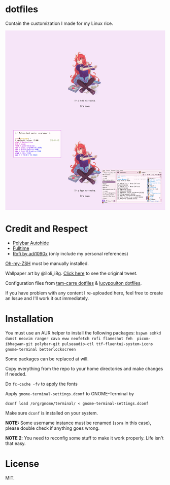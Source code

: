 # dotfiles
Contain the customization I made for my Linux rice.

![Desktop Preview](demos/preview.png "Preview")

# Credit and Respect
- [Polybar Autohide](https://github.com/arkeane/polybar_autohide)
- [Fulltime](https://github.com/skyventuree/fulltime)
- [Rofi by adi1090x](https://github.com/adi1090x/rofi) (only include my personal
	references)

[Oh-my-ZSH](https://ohmyz.sh/) must be manually installed.

Wallpaper art by @iloli_i8g. [Click here](https://twitter.com/iloli_i8g/status/1417188835746729990) to see the original tweet.

Configuration files from [tam-carre dotfiles](https://github.com/tam-carre/dotfiles) & [lucypoulton dotfiles](https://github.com/lucypoulton/dotfiles/).

If you have problem with any content I re-uploaded here, feel free to create an
Issue and I'll work it out immediately.

# Installation
You must use an AUR helper to install the following packages:
``bspwm sxhkd dunst neovim ranger cava eww neofetch rofi flameshot feh  picom-ibhagwan-git polybar-git pulseaudio-ctl ttf-fluentui-system-icons gnome-terminal betterlockscreen``

Some packages can be replaced at will.

Copy everything from the repo to your home directories and make changes if needed.

Do `fc-cache -fv` to apply the fonts

Apply `gnome-terminal-settings.dconf` to GNOME-Terminal by
```
dconf load /org/gnome/terminal/ < gnome-terminal-settings.dconf
```
Make sure `dconf` is installed on your system.

**NOTE:** Some username instance must be renamed (`sora` in this case), please double check if anything goes wrong.

**NOTE 2**: You need to reconfig some stuff to make it work properly. Life isn't that easy.

# License
MIT.
